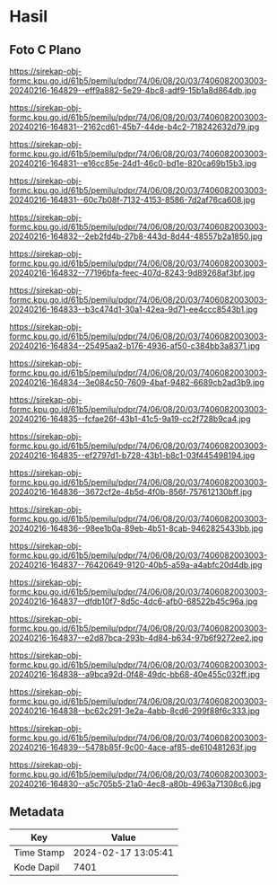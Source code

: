 # Hasil

## Foto C Plano

https://sirekap-obj-formc.kpu.go.id/61b5/pemilu/pdpr/74/06/08/20/03/7406082003003-20240216-164829--eff9a882-5e29-4bc8-adf9-15b1a8d864db.jpg

https://sirekap-obj-formc.kpu.go.id/61b5/pemilu/pdpr/74/06/08/20/03/7406082003003-20240216-164831--2162cd61-45b7-44de-b4c2-718242632d79.jpg

https://sirekap-obj-formc.kpu.go.id/61b5/pemilu/pdpr/74/06/08/20/03/7406082003003-20240216-164831--e16cc85e-24d1-46c0-bd1e-820ca69b15b3.jpg

https://sirekap-obj-formc.kpu.go.id/61b5/pemilu/pdpr/74/06/08/20/03/7406082003003-20240216-164831--60c7b08f-7132-4153-8586-7d2af76ca608.jpg

https://sirekap-obj-formc.kpu.go.id/61b5/pemilu/pdpr/74/06/08/20/03/7406082003003-20240216-164832--2eb2fd4b-27b8-443d-8d44-48557b2a1850.jpg

https://sirekap-obj-formc.kpu.go.id/61b5/pemilu/pdpr/74/06/08/20/03/7406082003003-20240216-164832--77196bfa-feec-407d-8243-9d89268af3bf.jpg

https://sirekap-obj-formc.kpu.go.id/61b5/pemilu/pdpr/74/06/08/20/03/7406082003003-20240216-164833--b3c474d1-30a1-42ea-9d71-ee4ccc8543b1.jpg

https://sirekap-obj-formc.kpu.go.id/61b5/pemilu/pdpr/74/06/08/20/03/7406082003003-20240216-164834--25495aa2-b176-4936-af50-c384bb3a8371.jpg

https://sirekap-obj-formc.kpu.go.id/61b5/pemilu/pdpr/74/06/08/20/03/7406082003003-20240216-164834--3e084c50-7609-4baf-9482-6689cb2ad3b9.jpg

https://sirekap-obj-formc.kpu.go.id/61b5/pemilu/pdpr/74/06/08/20/03/7406082003003-20240216-164835--fcfae26f-43b1-41c5-9a19-cc2f728b9ca4.jpg

https://sirekap-obj-formc.kpu.go.id/61b5/pemilu/pdpr/74/06/08/20/03/7406082003003-20240216-164835--ef2797d1-b728-43b1-b8c1-03f445498194.jpg

https://sirekap-obj-formc.kpu.go.id/61b5/pemilu/pdpr/74/06/08/20/03/7406082003003-20240216-164836--3672cf2e-4b5d-4f0b-856f-757612130bff.jpg

https://sirekap-obj-formc.kpu.go.id/61b5/pemilu/pdpr/74/06/08/20/03/7406082003003-20240216-164836--98ee1b0a-89eb-4b51-8cab-9462825433bb.jpg

https://sirekap-obj-formc.kpu.go.id/61b5/pemilu/pdpr/74/06/08/20/03/7406082003003-20240216-164837--76420649-9120-40b5-a59a-a4abfc20d4db.jpg

https://sirekap-obj-formc.kpu.go.id/61b5/pemilu/pdpr/74/06/08/20/03/7406082003003-20240216-164837--dfdb10f7-8d5c-4dc6-afb0-68522b45c96a.jpg

https://sirekap-obj-formc.kpu.go.id/61b5/pemilu/pdpr/74/06/08/20/03/7406082003003-20240216-164837--e2d87bca-293b-4d84-b634-97b6f9272ee2.jpg

https://sirekap-obj-formc.kpu.go.id/61b5/pemilu/pdpr/74/06/08/20/03/7406082003003-20240216-164838--a9bca92d-0f48-49dc-bb68-40e455c032ff.jpg

https://sirekap-obj-formc.kpu.go.id/61b5/pemilu/pdpr/74/06/08/20/03/7406082003003-20240216-164838--bc62c291-3e2a-4abb-8cd6-299f88f6c333.jpg

https://sirekap-obj-formc.kpu.go.id/61b5/pemilu/pdpr/74/06/08/20/03/7406082003003-20240216-164839--5478b85f-9c00-4ace-af85-de610481263f.jpg

https://sirekap-obj-formc.kpu.go.id/61b5/pemilu/pdpr/74/06/08/20/03/7406082003003-20240216-164830--a5c705b5-21a0-4ec8-a80b-4963a71308c6.jpg


## Metadata

| Key        | Value               |
| ---------- | ------------------- |
| Time Stamp | 2024-02-17 13:05:41 |
| Kode Dapil | 7401                |




